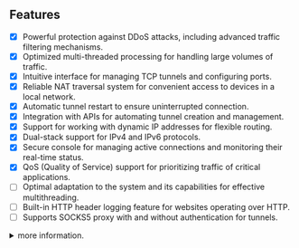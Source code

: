 ## Features

- [x] Powerful protection against DDoS attacks, including advanced traffic filtering mechanisms.
- [x] Optimized multi-threaded processing for handling large volumes of traffic.
- [x] Intuitive interface for managing TCP tunnels and configuring ports.
- [x] Reliable NAT traversal system for convenient access to devices in a local network.
- [x] Automatic tunnel restart to ensure uninterrupted connection.
- [x] Integration with APIs for automating tunnel creation and management.
- [x] Support for working with dynamic IP addresses for flexible routing.
- [x] Dual-stack support for IPv4 and IPv6 protocols.
- [x] Secure console for managing active connections and monitoring their real-time status.
- [x] QoS (Quality of Service) support for prioritizing traffic of critical applications.
- [ ] Optimal adaptation to the system and its capabilities for effective multithreading.
- [ ] Built-in HTTP header logging feature for websites operating over HTTP.
- [ ] Supports SOCKS5 proxy with and without authentication for tunnels.

<details id="missing-code-coverage">
  <summary>more information.</summary>

- We added the X-Forwarded-For HTTP header, allowing us to identify the user's true IP address. This prevents the display of a local address, such as 127.0.0.1, and ensures accurate client identification.

- Support for multi-threading has been added to optimize traffic transmission, significantly speeding up data exchange and improving overall performance.

</details>
